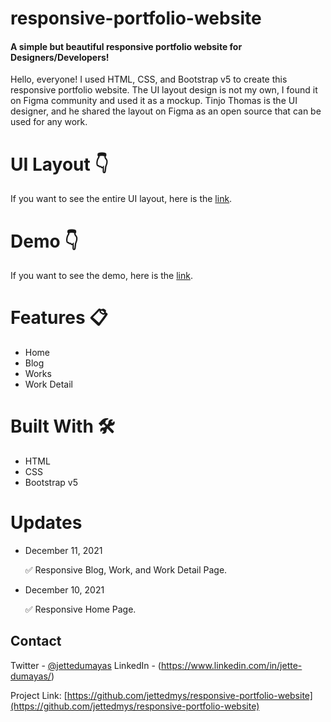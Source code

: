 # responsive-portfolio-website

#### A simple but beautiful responsive portfolio website for Designers/Developers!

Hello, everyone! I used HTML, CSS, and Bootstrap v5 to create this responsive portfolio website. The UI layout design is not my own, I found it on Figma community and used it as a mockup. Tinjo Thomas is the UI designer, and he shared the layout on Figma as an open source that can be used for any work.

# UI Layout 👇
If you want to see the entire UI layout, here is the
<a href="https://www.figma.com/community/file/882879599442878081"> link</a>.

# Demo 👇
If you want to see the demo, here is the
<a href="https://jettedmys.github.io/responsive-portfolio-website"> link</a>.

# Features 📋

- Home
- Blog
- Works
- Work Detail

# Built With 🛠️

- HTML
- CSS
- Bootstrap v5

# Updates

- December 11, 2021 <p>✅ Responsive Blog, Work, and Work Detail Page.</p>
- December 10, 2021 <p>✅ Responsive Home Page.</p>

## Contact

Twitter - [@jettedumayas](https://twitter.com/jettedumayas)
LinkedIn - (https://www.linkedin.com/in/jette-dumayas/)

Project Link: [https://github.com/jettedmys/responsive-portfolio-website](https://github.com/jettedmys/responsive-portfolio-website)
